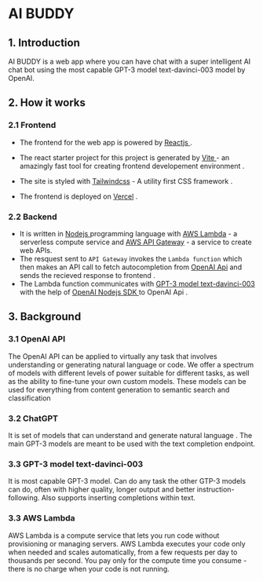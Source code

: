 # AI BUDDY

## 1. Introduction

AI BUDDY is a web app where you can have chat with a super intelligent AI chat bot using the most capable GPT-3 model text-davinci-003 model by OpenAI.

## 2. How it works

### 2.1 Frontend

- The frontend for the web app is powered by [ Reactjs ](https://reactjs.org/).
- The react starter project for this project is generated by [ Vite ](https://vitejs.dev/) - an amazingly fast tool for creating frontend developement environment .

- The site is styled with [Tailwindcss](https://tailwindcss.com/) - A utility first CSS framework .
- The frontend is deployed on [Vercel](https://vercel.com/dashboard) .

### 2.2 Backend

- It is written in [ Nodejs ](https://nodejs.org/en/) programming language with [AWS Lambda](https://docs.aws.amazon.com/lambda/index.html) - a serverless compute service and [AWS API Gateway](https://docs.aws.amazon.com/apigateway/latest/developerguide/welcome.html) - a service to create web APIs.
- The resquest sent to `API Gateway` invokes the `Lambda function` which then makes an API call to fetch autocompletion from [OpenAI Api](https://openai.com/api/) and sends the recieved response to frontend .
- The Lambda function communicates with [GPT-3 model text-davinci-003](https://beta.openai.com/docs/models/gpt-3)
  with the help of [OpenAI Nodejs SDK ](https://www.npmjs.com/package/openai) to OpenAI Api .

## 3. Background

### 3.1 OpenAI API

The OpenAI API can be applied to virtually any task that involves understanding or generating natural language or code. We offer a spectrum of models with different levels of power suitable for different tasks, as well as the ability to fine-tune your own custom models. These models can be used for everything from content generation to semantic search and classification

### 3.2 ChatGPT

It is set of models that can understand and generate natural language . The main GPT-3 models are meant to be used with the text completion endpoint.

### 3.3 GPT-3 model text-davinci-003

It is most capable GPT-3 model. Can do any task the other GTP-3 models can do, often with higher quality, longer output and better instruction-following. Also supports inserting completions within text.

### 3.3 AWS Lambda

AWS Lambda is a compute service that lets you run code without provisioning or managing servers. AWS Lambda executes your code only when needed and scales automatically, from a few requests per day to thousands per second. You pay only for the compute time you consume - there is no charge when your code is not running.